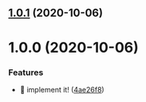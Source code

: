## [1.0.1](https://github.com/suin/runspace/compare/v1.0.0...v1.0.1) (2020-10-06)

# 1.0.0 (2020-10-06)


### Features

* 🎸 implement it! ([4ae26f8](https://github.com/suin/runspace/commit/4ae26f837e4db5deb35472775617ecacbbefdac9))
